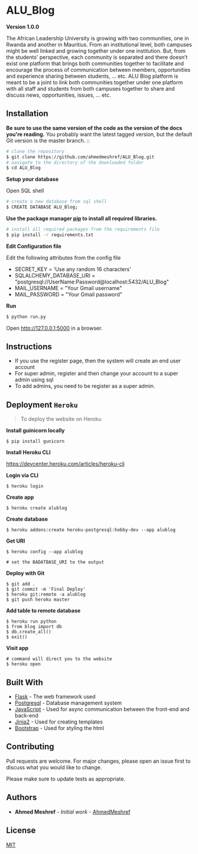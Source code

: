 # ALU_Blog
__Version 1.0.0__

The African Leadership University is growing with two communities, one in Rwanda and another in Mauritius. 
From an institutional level, both campuses might be well linked and growing together under one institution. 
But, from the students' perspective, each community is separated and there doesn’t exist one platform that 
brings both communities together to facilitate and encourage the process of communication between members, 
opportunities and experience sharing between students, … etc. ALU Blog platform is meant to be a joint to 
link both communities together under one platform with all staff and students from both campuses together
 to share and discuss news, opportunities, issues, … etc.

## Installation
**Be sure to use the same version of the code as the version of the docs you're reading.** 
You probably want the latest tagged version, but the default Git version is the master branch. ::

```bash
# clone the repository
$ git clone https://github.com/ahmedmeshref/ALU_Blog.git 
# navigate to the directory of the downloaded folder
$ cd ALU_Blog
```

**Setup your database**

Open SQL shell
```bash
# create a new database from sql shell
$ CREATE DATABASE ALU_Blog;
```

 

**Use the package manager [pip](https://pip.pypa.io/en/stable/) to install all required libraries.**

```bash
# install all required packages from the requirements file
$ pip install -r requirements.txt
```
**Edit Configuration file**

Edit the following attributes from the config file

- SECRET_KEY = 'Use any random 16 characters'
- SQLALCHEMY_DATABASE_URI = "postgresql://UserName:Password@localhost:5432/ALU_Blog"
- MAIL_USERNAME = "Your Gmail username"
- MAIL_PASSWORD = "Your Gmail password"


**Run**
```bash
$ python run.py
```
Open http://127.0.0.1:5000 in a browser.


## Instructions
- If you use the register page, then the system will create an end 
user account
- For super admin, register and then change your account to a super admin
using sql 
- To add admins, you need to be register as a super admin.

## Deployment ``Heroku``

> To deploy the website on Heroku 

__Install guinicorn locally__
```
$ pip install gunicorn
```
__Install Heroku CLI__

https://devcenter.heroku.com/articles/heroku-cli

__Login via CLI__
```
$ heroku login
```

__Create app__
```
$ heroku create alublog
```

__Create database__
```
$ heroku addons:create heroku-postgresql:hobby-dev --app alublog
```

__Get URI__
```
$ heroku config --app alublog

# set the BADATBASE_URI to the output 
```

__Deploy with Git__
```
$ git add . 
$ git commit -m 'Final Deploy'
$ heroku git:remote -a alublog
$ git push heroku master
```

__Add table to remote database__
```
$ heroku run python
$ from blog import db
$ db.create_all()
$ exit()
```

__Visit app__
```
# command will direct you to the website
$ heroku open
```

## Built With

* [Flask](https://flask.palletsprojects.com/en/1.1.x/) - The web framework used
* [Postgresql](https://www.postgresql.org/) - Database management system
* [JavaScript](https://devdocs.io/javascript/) - Used for async communication between the front-end and back-end
* [Jinja2](https://jinja.palletsprojects.com/en/2.11.x/) - Used for creating templates 
* [Bootstrap](https://getbootstrap.com/) - Used for styling the html 


## Contributing
Pull requests are welcome. For major changes, please open an issue first to discuss what you would like to change.

Please make sure to update tests as appropriate.

## Authors
* **Ahmed Meshref** - *Initial work* - [AhmedMeshref](https://github.com/ahmedmeshref)

## License
[MIT](https://choosealicense.com/licenses/mit/)